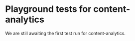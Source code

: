 # Playground tests for content-analytics
We are still awaiting the first test run for content-analytics.
